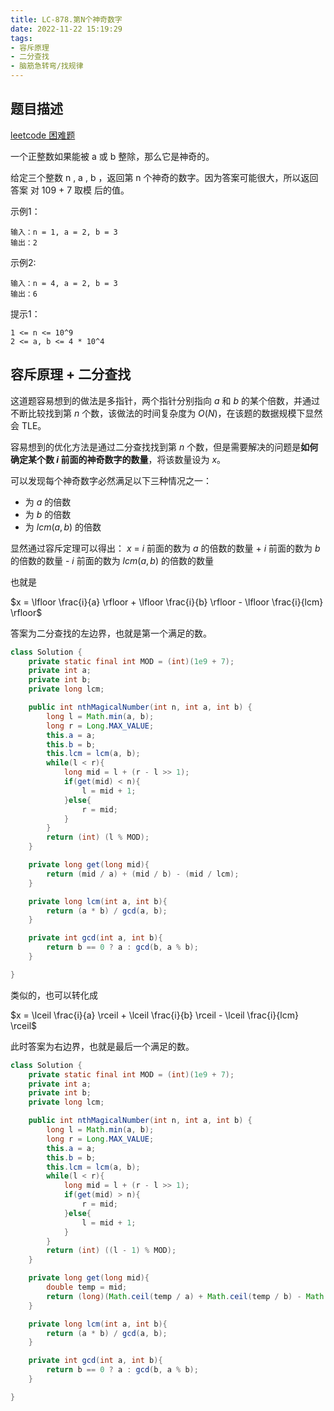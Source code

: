 ```yaml
---
title: LC-878.第N个神奇数字
date: 2022-11-22 15:19:29
tags:
- 容斥原理
- 二分查找
- 脑筋急转弯/找规律
---
```


## 题目描述
[leetcode 困难题](https://leetcode.cn/problems/nth-magical-number/)

一个正整数如果能被 a 或 b 整除，那么它是神奇的。

给定三个整数 n , a , b ，返回第 n 个神奇的数字。因为答案可能很大，所以返回答案 对 109 + 7 取模 后的值。


示例1：
```
输入：n = 1, a = 2, b = 3
输出：2
```

示例2:
```
输入：n = 4, a = 2, b = 3
输出：6
```

提示1：
```
1 <= n <= 10^9
2 <= a, b <= 4 * 10^4
```

## 容斥原理 + 二分查找
这道题容易想到的做法是多指针，两个指针分别指向 $a$ 和 $b$ 的某个倍数，并通过不断比较找到第 $n$ 个数，该做法的时间复杂度为 $O(N)$，在该题的数据规模下显然会 TLE。

容易想到的优化方法是通过二分查找找到第 $n$ 个数，但是需要解决的问题是**如何确定某个数 $i$ 前面的神奇数字的数量**，将该数量设为 $x$。

可以发现每个神奇数字必然满足以下三种情况之一：
- 为 $a$ 的倍数
- 为 $b$ 的倍数
- 为 $lcm(a, b)$ 的倍数

显然通过容斥定理可以得出：
$x$ = $i$ 前面的数为 $a$ 的倍数的数量 + $i$ 前面的数为 $b$ 的倍数的数量 - $i$ 前面的数为 $lcm(a, b)$ 的倍数的数量

也就是

$x = \lfloor \frac{i}{a} \rfloor + \lfloor \frac{i}{b} \rfloor - \lfloor \frac{i}{lcm} \rfloor$

答案为二分查找的左边界，也就是第一个满足的数。
```Java
class Solution {
    private static final int MOD = (int)(1e9 + 7);
    private int a;
    private int b;
    private long lcm;

    public int nthMagicalNumber(int n, int a, int b) {
        long l = Math.min(a, b);
        long r = Long.MAX_VALUE;
        this.a = a;
        this.b = b;
        this.lcm = lcm(a, b);
        while(l < r){
            long mid = l + (r - l >> 1);
            if(get(mid) < n){
                l = mid + 1;
            }else{
                r = mid;
            }
        }
        return (int) (l % MOD);
    }

    private long get(long mid){
        return (mid / a) + (mid / b) - (mid / lcm);
    }

    private long lcm(int a, int b){
        return (a * b) / gcd(a, b);
    } 

    private int gcd(int a, int b){
        return b == 0 ? a : gcd(b, a % b);
    }

}
```

类似的，也可以转化成

$x = \lceil \frac{i}{a} \rceil + \lceil \frac{i}{b} \rceil - \lceil \frac{i}{lcm} \rceil$

此时答案为右边界，也就是最后一个满足的数。
```Java
class Solution {
    private static final int MOD = (int)(1e9 + 7);
    private int a;
    private int b;
    private long lcm;

    public int nthMagicalNumber(int n, int a, int b) {
        long l = Math.min(a, b);
        long r = Long.MAX_VALUE;
        this.a = a;
        this.b = b;
        this.lcm = lcm(a, b);
        while(l < r){
            long mid = l + (r - l >> 1);
            if(get(mid) > n){
                r = mid;
            }else{
                l = mid + 1;
            }
        }
        return (int) ((l - 1) % MOD);
    }

    private long get(long mid){
        double temp = mid;
        return (long)(Math.ceil(temp / a) + Math.ceil(temp / b) - Math.ceil(temp / lcm));
    }

    private long lcm(int a, int b){
        return (a * b) / gcd(a, b);
    } 

    private int gcd(int a, int b){
        return b == 0 ? a : gcd(b, a % b);
    }

}
```